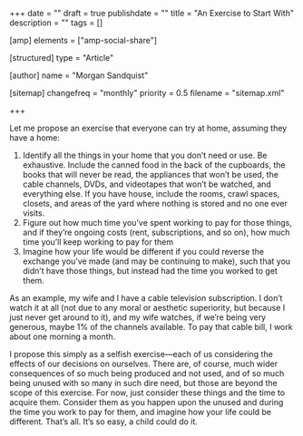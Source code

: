 +++
date = ""
draft = true
publishdate = ""
title = "An Exercise to Start With"
description = ""
tags = []

[amp]
    elements = ["amp-social-share"]

[structured]
    type = "Article"

[author]
    name = "Morgan Sandquist"

[sitemap]
  changefreq = "monthly"
  priority = 0.5
  filename = "sitemap.xml"

+++

Let me propose an exercise that everyone can try at home, assuming they have a home:

1. Identify all the things in your home that you don’t need or use. Be exhaustive. Include the canned food in the back of the cupboards, the books that will never be read, the appliances that won’t be used, the cable channels, DVDs, and videotapes that won’t be watched, and everything else. If you have house, include the rooms, crawl spaces, closets, and areas of the yard where nothing is stored and no one ever visits.
2. Figure out how much time you’ve spent working to pay for those things, and if they’re ongoing costs (rent, subscriptions, and so on), how much time you’ll keep working to pay for them
3. Imagine how your life would be different if you could reverse the exchange you’ve made (and may be continuing to make), such that you didn’t have those things, but instead had the time you worked to get them.

As an example, my wife and I have a cable television subscription. I don’t watch it at all (not due to any moral or aesthetic superiority, but because I just never get around to it), and my wife watches, if we’re being very generous, maybe 1% of the channels available. To pay that cable bill, I work about one morning a month.

I propose this simply as a selfish exercise—each of us considering the effects of our decisions on ourselves. There are, of course, much wider consequences of so much being produced and not used, and of so much being unused with so many in such dire need, but those are beyond the scope of this exercise. For now, just consider these things and the time to acquire them. Consider them as you happen upon the unused and during the time you work to pay for them, and imagine how your life could be different. That’s all. It’s so easy, a child could do it.
